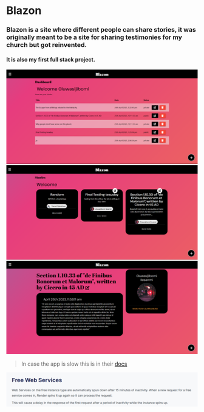 
# Blazon

### Blazon is a site where different people can share stories, it was originally meant to be a site for sharing testimonies for my church but got reinvented.
#### It is also my first full stack project.

<img src="render/blazondashboard.png" alt="dashboard">
<img src="render/blazonpublicstories.png" alt="public">
<img src="render/blazonstory.png" alt="public">

> In case the app is slow this is in their [docs](https://render.com/docs/free#free-web-services)
<img src="render/renderpolicy.png" alt="telescrope">
